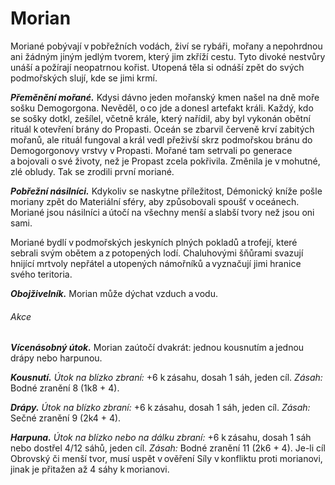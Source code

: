 # Morian
  
Moriané pobývají v pobřežních vodách, živí se rybáři, mořany a nepohrdnou ani žádným jiným jedlým tvorem, který jim zkříží cestu. Tyto divoké nestvůry unáší a požírají neopatrnou kořist. Utopená těla si odnáší zpět do svých podmořských slují, kde se jimi krmí.
  
***Přeměnění mořané.*** Kdysi dávno jeden mořanský kmen našel na dně moře sošku Demogorgona. Nevěděl, o co jde a donesl artefakt králi. Každý, kdo se sošky dotkl, zešílel, včetně krále, který nařídil, aby byl vykonán obětní rituál k otevření brány do Propasti. Oceán se zbarvil červeně krví zabitých mořanů, ale rituál fungoval a král vedl přeživší skrz podmořskou bránu do Demogorgonovy vrstvy v Propasti. Mořané tam setrvali po generace a bojovali o své životy, než je Propast zcela pokřivila. Změnila je v mohutné, zlé obludy. Tak se zrodili první moriané.
  
***Pobřežní násilníci.*** Kdykoliv se naskytne příležitost, Démonický kníže pošle moriany zpět do Materiální sféry, aby způsobovali spoušť v oceánech. Moriané jsou násilníci a útočí na všechny menší a slabší tvory než jsou oni sami.
  
Moriané bydlí v podmořských jeskyních plných pokladů a trofejí, které sebrali svým obětem a z potopených lodí. Chaluhovými šňůrami svazují hnijící mrtvoly nepřátel a utopených námořníků a vyznačují jimi hranice svého teritoria.
 
 <Monster 
    title="Morian"
    subtitle="Velká obluda, chaotické zlo"
    armor-class="13 (přirozená zbroj)"
    hit-points="45 (6k10 + 12)"
    speed="2 sáhy, plavání 8 sáhů"
    str="18 (+4)"
    dex="10 (+0)"
    con="15 (+2)"
    int="8 (-1)"
    wis="10 (+0)"
    cha="9 (-1)"
    saving-throws=""
    skills=""
    damage-vulnerabilities=""
    damage-resistances=""
    damage-immunities=""
    condition-immunities=""
    senses="vidění ve tmě 12 sáhů, pasivní Vnímání 10"
    languages="akvanština, démonština"
    challenge="2 (450 ZK)"
    >
 
***Obojživelník.*** Morian může dýchat vzduch a vodu.
  
###### Akce
  
***Vícenásobný útok.*** Morian zaútočí dvakrát: jednou kousnutím a jednou drápy nebo harpunou.
  
***Kousnutí.*** *Útok na blízko zbraní:* +6 k zásahu, dosah 1 sáh, jeden cíl. *Zásah:* Bodné zranění 8 (1k8 + 4).
  
***Drápy.*** *Útok na blízko zbraní:* +6 k zásahu, dosah 1 sáh, jeden cíl. *Zásah:* Sečné zranění 9 (2k4 + 4).
  
***Harpuna.*** *Útok na blízko nebo na dálku zbraní:* +6 k zásahu, dosah 1 sáh nebo dostřel 4/12 sáhů, jeden cíl. *Zásah:* Bodné zranění 11 (2k6 + 4). Je-li cíl Obrovský či menší tvor, musí uspět v ověření Síly v konfliktu proti morianovi, jinak je přitažen až 4 sáhy k morianovi.

</Monster>
